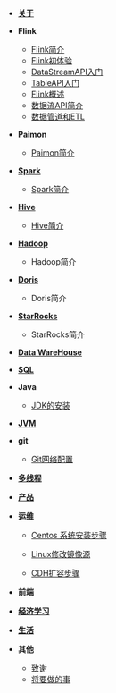- [**关于**](./article/life/关于.md)
- **Flink**
    - [Flink简介](article/flink/Flink简介.md)
    - [Flink初体验](article/flink/Flink初尝试.md)
    - [DataStreamAPI入门](article/flink/DataStream入门.md)
    - [TableAPI入门](article/flink/TableAPI入门.md)
    - [Flink概述](article/flink/Flink概述.md)
    - [数据流API简介](article/flink/StreamAPI简介.md)
    - [数据管道和ETL](article/flink/数据管道和ETL.md)
- **Paimon**
    - [Paimon简介](article/paimon/paimon简介.md)
- [**Spark**](article/spark/spark.md)
    - [Spark简介](article/spark/spark简介.md)
- [**Hive**](article/hive/hive.md)
    - [Hive简介](article/hive/hive简介.md)
- [**Hadoop**](article/hadoop/hadoop.md)
    - Hadoop简介
- [**Doris**](article/doris/doris.md)
    - Doris简介 
- [**StarRocks**](article/starrocks/starrocks.md)
    - StarRocks简介
- [**Data WareHouse**](article/warehouse/warehouse.md)
- [**SQL**](article/sql/sql.md)
- **Java**
  - [JDK的安装](article/java/JDK的安装.md)
- [**JVM**](article/jvm/jvm.md)
- **git**
  - [Git网络配置](article/git/Git网络配置.md)
- [**多线程**](article/多线程/并发.md)
- [**产品**](article/产品/产品.md)
- **运维**
  - [Centos 系统安装步骤](article/运维/Centos系统安装步骤.md)
  - [Linux修改镜像源](article/运维/Linux修改镜像源.md)

  - [CDH扩容步骤](article/运维/CDH扩容步骤.md)
- [**前端**](article/前端/前端.md)
- [**经济学习**](article/经济学习/经济学习.md)
- [**生活**](article/生活/生活.md)
- **其他**

  - [致谢](article/other/致谢.md)
  - [将要做的事](article/other/将要做的事.md)